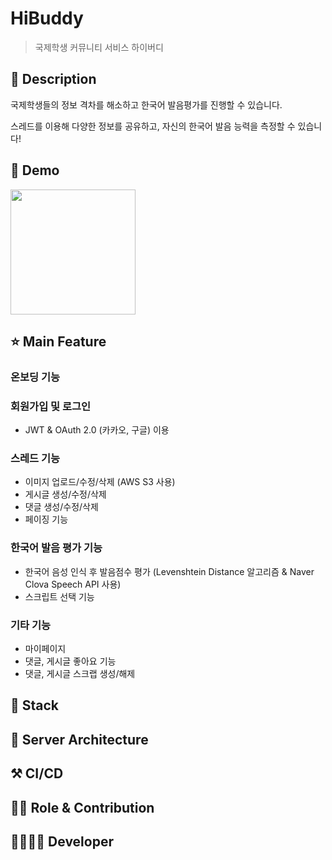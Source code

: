 # HiBuddy

> 국제학생 커뮤니티 서비스 하이버디 

## 📖 Description
국제학생들의 정보 격차를 해소하고 한국어 발음평가를 진행할 수 있습니다. 

스레드를 이용해 다양한 정보를 공유하고, 자신의 한국어 발음 능력을 측정할 수 있습니다! 

## :baby_chick: Demo
<p float = "left">
  <img src = "https://github.com/user-attachments/assets/8c2f9ddb-3382-4f04-8f6e-065c687e9472" width = 200 />

## ⭐ Main Feature
### 온보딩 기능

### 회원가입 및 로그인 
- JWT & OAuth 2.0 (카카오, 구글) 이용

### 스레드 기능
- 이미지 업로드/수정/삭제 (AWS S3 사용)
- 게시글 생성/수정/삭제
- 댓글 생성/수정/삭제
- 페이징 기능

### 한국어 발음 평가 기능 
- 한국어 음성 인식 후 발음점수 평가 (Levenshtein Distance 알고리즘 & Naver Clova Speech API 사용)
- 스크립트 선택 기능 

### 기타 기능
- 마이페이지
- 댓글, 게시글 좋아요 기능
- 댓글, 게시글 스크랩 생성/해제 

## 🔧 Stack



## 🔨 Server Architecture

## ⚒ CI/CD

## 👨‍💻 Role & Contribution

## 👨‍👩‍👧‍👦 Developer
